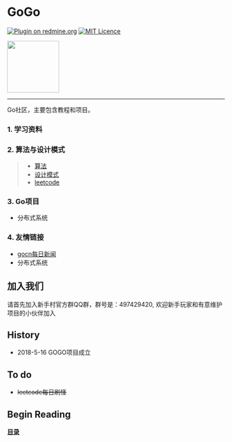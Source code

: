 # GoGo


[![Plugin on redmine.org](https://img.shields.io/redmine/plugin/stars/redmine_xlsx_format_issue_exporter.svg)](https://space.bilibili.com/28187952/#/)
 [![MIT Licence](https://badges.frapsoft.com/os/mit/mit.svg?v=103)](https://opensource.org/licenses/mit-license.php)

<img src="https://github.com/xiaoheigou/GoGo/blob/master/material/log.png" width="120">

----

Go社区，主要包含教程和项目。
### 1. 学习资料

### 2. 算法与设计模式
> - [算法](https://github.com/0xAX/go-algorithms)
> - [设计模式](https://github.com/tmrts/go-patterns)
> - [leetcode](https://github.com/aQuaYi/LeetCode-in-Go)

### 3. Go项目
- 分布式系统
### 4. 友情链接
- [gocn每日新闻](https://gocn.io/topic/%E6%AF%8F%E6%97%A5%E6%96%B0%E9%97%BB)
- 分布式系统

加入我们
-------------------------------

请首先加入新手村官方群QQ群，群号是：497429420, 欢迎新手玩家和有意维护项目的小伙伴加入

History
-------------------------------
* 2018-5-16 GOGO项目成立


To do
------------
* ~~leetcode每日刷怪~~

## Begin Reading
**[目录](eBook/directory.md)**